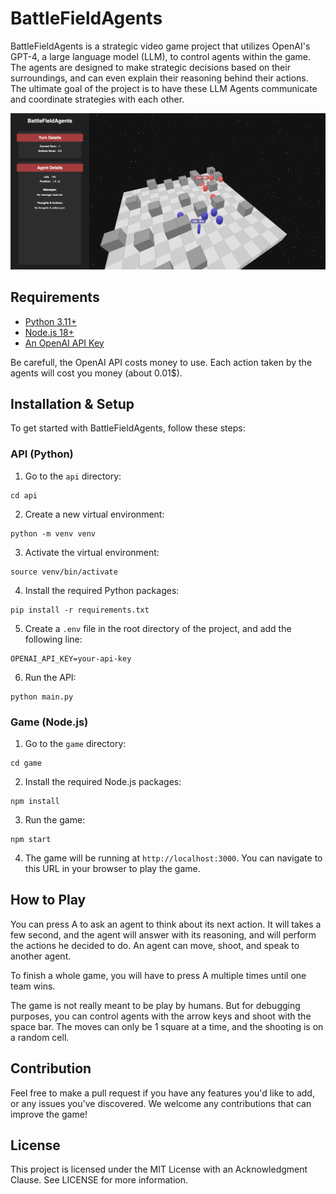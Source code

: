 # BattleFieldAgents

BattleFieldAgents is a strategic video game project that utilizes OpenAI's GPT-4, a large language model (LLM), to control agents within the game. The agents are designed to make strategic decisions based on their surroundings, and can even explain their reasoning behind their actions. The ultimate goal of the project is to have these LLM Agents communicate and coordinate strategies with each other.

![BattleFieldAgents Screenshot](illustration.png)

## Requirements

* [Python 3.11+](https://www.python.org/downloads/)
* [Node.js 18+](https://nodejs.org/en/download/)
* [An OpenAI API Key](https://beta.openai.com/)

Be carefull, the OpenAI API costs money to use. Each action taken by the agents will cost you money (about 0.01$).

## Installation & Setup

To get started with BattleFieldAgents, follow these steps:

### API (Python)

1. Go to the `api` directory:

```
cd api
```

2. Create a new virtual environment:

```
python -m venv venv
```

3. Activate the virtual environment:
```
source venv/bin/activate
```

4. Install the required Python packages:

```
pip install -r requirements.txt
```

5. Create a `.env` file in the root directory of the project, and add the following line:

```
OPENAI_API_KEY=your-api-key
```

6. Run the API:

```
python main.py
```

### Game (Node.js)

1. Go to the `game` directory:

```
cd game
```

2. Install the required Node.js packages:
```
npm install
```

3. Run the game:

```
npm start
```

4. The game will be running at `http://localhost:3000`. You can navigate to this URL in your browser to play the game.

## How to Play

You can press A to ask an agent to think about its next action. It will takes a few second, and the agent will answer with its reasoning, and will perform the actions he decided to do. An agent can move, shoot, and speak to another agent.  

To finish a whole game, you will have to press A multiple times until one team wins.

The game is not really meant to be play by humans. But for debugging purposes, you can control agents with the arrow keys and shoot with the space bar. The moves can only be 1 square at a time, and the shooting is on a random cell.

## Contribution
Feel free to make a pull request if you have any features you'd like to add, or any issues you've discovered. We welcome any contributions that can improve the game!

## License
This project is licensed under the MIT License with an Acknowledgment Clause. See LICENSE for more information.
